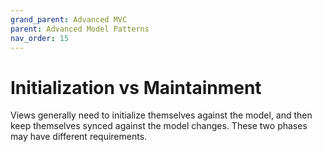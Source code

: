 ```yaml
---
grand_parent: Advanced MVC
parent: Advanced Model Patterns
nav_order: 15
---
```

# Initialization vs Maintainment

Views generally need to initialize themselves against the model, and then keep themselves synced against
the model changes. These two phases may have different requirements.
